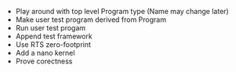 * Play around with top level Program type (Name may change later)
* Make user test program derived from Program
* Run user test progam
* Append test framework
* Use RTS zero-footprint
* Add a nano kernel
* Prove corectness
